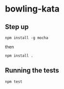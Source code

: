 # bowling-kata

## Step up

```npm install -g mocha```

then

```npm install .```

## Running the tests

```npm test```
